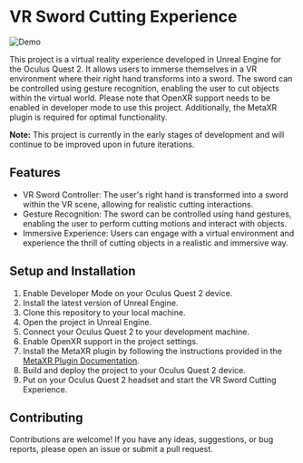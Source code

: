 # VR Sword Cutting Experience

![Demo](demo.gif)

This project is a virtual reality experience developed in Unreal Engine for the Oculus Quest 2. It allows users to immerse themselves in a VR environment where their right hand transforms into a sword. The sword can be controlled using gesture recognition, enabling the user to cut objects within the virtual world. Please note that OpenXR support needs to be enabled in developer mode to use this project. Additionally, the MetaXR plugin is required for optimal functionality.

**Note:** This project is currently in the early stages of development and will continue to be improved upon in future iterations.

## Features

- VR Sword Controller: The user's right hand is transformed into a sword within the VR scene, allowing for realistic cutting interactions.
- Gesture Recognition: The sword can be controlled using hand gestures, enabling the user to perform cutting motions and interact with objects.
- Immersive Experience: Users can engage with a virtual environment and experience the thrill of cutting objects in a realistic and immersive way.

## Setup and Installation

1. Enable Developer Mode on your Oculus Quest 2 device.
2. Install the latest version of Unreal Engine.
3. Clone this repository to your local machine.
4. Open the project in Unreal Engine.
5. Connect your Oculus Quest 2 to your development machine.
6. Enable OpenXR support in the project settings.
7. Install the MetaXR plugin by following the instructions provided in the [MetaXR Plugin Documentation](https://metavrse.com/docs/unreal-engine/metaxr-unreal-engine-plugin).
8. Build and deploy the project to your Oculus Quest 2 device.
9. Put on your Oculus Quest 2 headset and start the VR Sword Cutting Experience.

## Contributing

Contributions are welcome! If you have any ideas, suggestions, or bug reports, please open an issue or submit a pull request.
